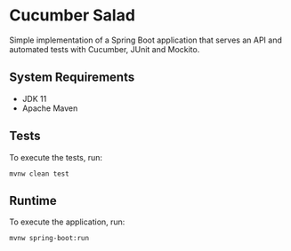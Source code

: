 # Cucumber Salad

Simple implementation of a Spring Boot application that serves an API and automated tests with Cucumber, JUnit and Mockito.

## System Requirements

* JDK 11
* Apache Maven

## Tests

To execute the tests, run:

```
mvnw clean test
```

## Runtime

To execute the application, run:

```
mvnw spring-boot:run
```